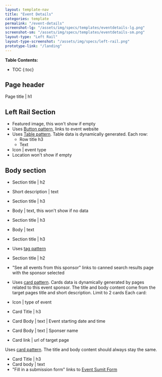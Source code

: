 ```yaml
---
layout: template-nav
title: "Event Details"
categories: template
permalink: "/event-details"
screenshot-lg: "/assets/img/specs/templates/eventdetails-lg.png"
screenshot-sm: "/assets/img/specs/templates/eventdetails-sm.png"
layout-type: "Left Rail"
layout-type-screenshot: "/assets/img/specs/left-rail.png"
prototype-link: "/landing"
---
```


__Table Contents:__
* TOC
{:toc}

## Page header 
Page title | h1 

## Left Rail Section
- Featured image, this won't show if empty
- Uses [Button pattern](/button), links to event website
- Uses [Table pattern](/table). Table data is dynamically generated. Each row:
    - Row title h3
    - Text
- Icon | event type 
- Location won't show if empty

## Body section
- Section title | h2
- Short description | text 
- Section title | h3
- Body | text, this won't show if no data 
- Section title | h3
- Body | text 
- Section title | h3
- Uses [tag pattern](/tag)

- Section title | h2
- "See all events from this sponsor" links to canned search results page with the sponsor selected
- Uses [card pattern](/card).
Cards data is dynamically generated by pages related to this event sponsor. The title and body content come from the target pages title and short description. Limit to 2 cards
Each card:
- Icon | type of event 
- Card Title | h3
- Card Body | text | Event starting date and time
- Card Body | text | Sponser name
- Card link | url of target page 

Uses [card pattern](/card).
The title and body content should always stay the same.
- Card Title | h3
- Card body | text 
- "Fill in a submission form" links to <a href="event-submit-form.md">Event Sumit Form</a>